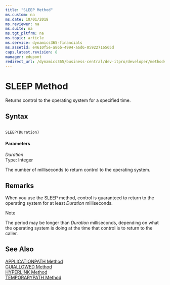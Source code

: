 ```yaml
---
title: "SLEEP Method"
ms.custom: na
ms.date: 10/01/2018
ms.reviewer: na
ms.suite: na
ms.tgt_pltfrm: na
ms.topic: article
ms.service: dynamics365-financials
ms.assetid: e4610f5e-a86b-4994-a6d6-05922716565d
caps.latest.revision: 8
manager: edupont
redirect_url: /dynamics365/business-central/dev-itpro/developer/methods-auto/al-method-reference
---
```


 

# SLEEP Method
Returns control to the operating system for a specified time.  
  
## Syntax  
  
```  
  
SLEEP(Duration)  
```  
  
#### Parameters  
 *Duration*  
 Type: Integer  
  
 The number of milliseconds to return control to the operating system.  
  
## Remarks  
 When you use the SLEEP method, control is guaranteed to return to the operating system for at least *Duration* milliseconds.  
  
> [!NOTE]  
>  The period may be longer than *Duration* milliseconds, depending on what the operating system is doing at the time that control is to return to the caller.  
  
## See Also  
 [APPLICATIONPATH Method](devenv-APPLICATIONPATH-Method.md)   
 [GUIALLOWED Method](devenv-GUIALLOWED-Method.md)   
 [HYPERLINK Method](devenv-HYPERLINK-Method.md)   
 [TEMPORARYPATH Method](devenv-TEMPORARYPATH-Method.md)